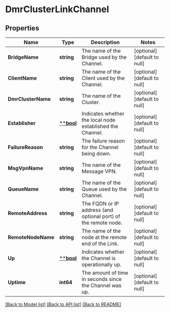 # DmrClusterLinkChannel

## Properties
Name | Type | Description | Notes
------------ | ------------- | ------------- | -------------
**BridgeName** | **string** | The name of the Bridge used by the Channel. | [optional] [default to null]
**ClientName** | **string** | The name of the Client used by the Channel. | [optional] [default to null]
**DmrClusterName** | **string** | The name of the Cluster. | [optional] [default to null]
**Establisher** | [****bool**](*bool.md) | Indicates whether the local node established the Channel. | [optional] [default to null]
**FailureReason** | **string** | The failure reason for the Channel being down. | [optional] [default to null]
**MsgVpnName** | **string** | The name of the Message VPN. | [optional] [default to null]
**QueueName** | **string** | The name of the Queue used by the Channel. | [optional] [default to null]
**RemoteAddress** | **string** | The FQDN or IP address (and optional port) of the remote node. | [optional] [default to null]
**RemoteNodeName** | **string** | The name of the node at the remote end of the Link. | [optional] [default to null]
**Up** | [****bool**](*bool.md) | Indicates whether the Channel is operationally up. | [optional] [default to null]
**Uptime** | **int64** | The amount of time in seconds since the Channel was up. | [optional] [default to null]

[[Back to Model list]](../README.md#documentation-for-models) [[Back to API list]](../README.md#documentation-for-api-endpoints) [[Back to README]](../README.md)

